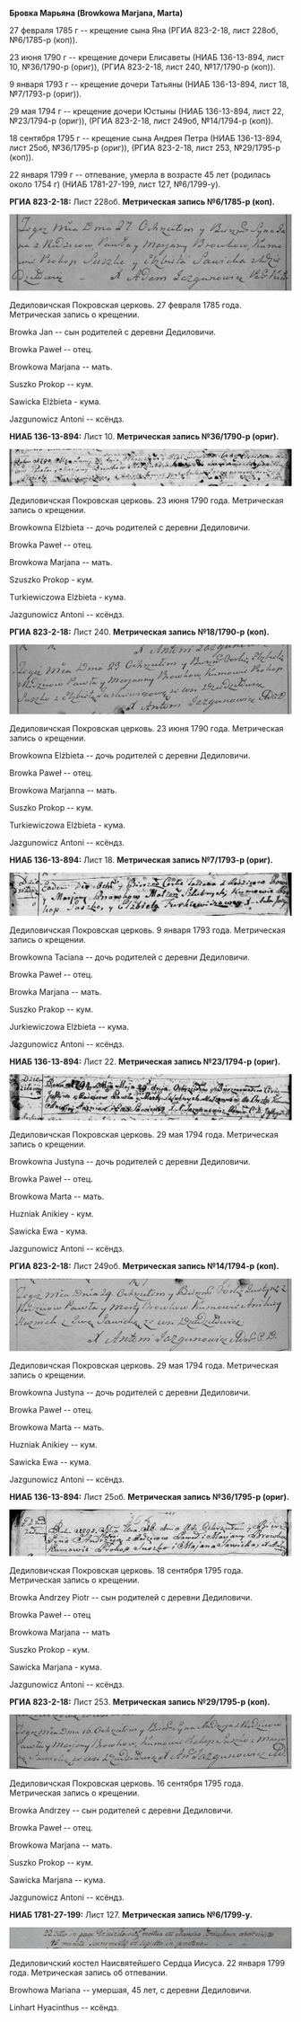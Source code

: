 **Бровка Марьяна (Browkowa Marjana, Marta)**

27 февраля 1785 г -- крещение сына Яна (РГИА 823-2-18, лист 228об,
№6/1785-р (коп)).

23 июня 1790 г -- крещение дочери Елисаветы (НИАБ 136-13-894, лист 10,
№36/1790-р (ориг)), (РГИА 823-2-18, лист 240, №17/1790-р (коп)).

9 января 1793 г -- крещение дочери Татьяны (НИАБ 136-13-894, лист 18,
№7/1793-р (ориг)).

29 мая 1794 г -- крещение дочери Юстыны (НИАБ 136-13-894, лист 22,
№23/1794-р (ориг)), (РГИА 823-2-18, лист 249об, №14/1794-р (коп)).

18 сентября 1795 г -- крещение сына Андрея Петра (НИАБ 136-13-894, лист
25об, №36/1795-р (ориг)), (РГИА 823-2-18, лист 253, №29/1795-р (коп)).

22 января 1799 г -- отпевание, умерла в возрасте 45 лет (родилась около
1754 г) (НИАБ 1781-27-199, лист 127, №6/1799-у).

**РГИА 823-2-18:** Лист 228об. **Метрическая запись №6/1785-р (коп).**

![](./media/852348acc349d8fa4555ad6c9e1eecaee4c46db0.png)

Дедиловичская Покровская церковь. 27 февраля 1785 года. Метрическая
запись о крещении.

Browka Jan -- сын родителей с деревни Дедиловичи.

Browka Paweł -- отец.

Browkowa Marjana -- мать.

Suszko Prokop -- кум.

Sawicka Elżbieta - кума.

Jazgunowicz Antoni -- ксёндз.

**НИАБ 136-13-894:** Лист 10. **Метрическая запись №36/1790-р (ориг).**

![](./media/7e88ed6f1e27a53cca4b926e07c6d689406d3efe.png)

Дедиловичская Покровская церковь. 23 июня 1790 года. Метрическая запись
о крещении.

Browkowna Elżbieta -- дочь родителей с деревни Дедиловичи.

Browka Paweł -- отец.

Browkowa Marjana -- мать.

Szuszko Prokop - кум.

Тurkiewiczowa Elżbieta - кума.

Jazgunowicz Antoni -- ксёндз.

**РГИА 823-2-18:** Лист 240. **Метрическая запись №18/1790-р (коп).**

![](./media/05c71dbbd6eed18d6c075b1fcdf3db113a858601.png)

Дедиловичская Покровская церковь. 23 июня 1790 года. Метрическая запись
о крещении.

Browkowna Elżbieta -- дочь родителей с деревни Дедиловичи.

Browka Paweł -- отец.

Browkowa Marjanna -- мать.

Suszko Prokop -- кум.

Turkiewiczowa Elżbieta - кума.

Jazgunowicz Antoni -- ксёндз.

**НИАБ 136-13-894:** Лист 18. **Метрическая запись №7/1793-р (ориг).**

![](./media/e95d6d3cfda3e42c14259ae136bd9aedba5688c3.png)

Дедиловичская Покровская церковь. 9 января 1793 года. Метрическая запись
о крещении.

Browkowna Taciana -- дочь родителей с деревни Дедиловичи.

Browka Paweł -- отец.

Browka Marjana -- мать.

Suszko Prakop -- кум.

Jurkiewiczowa Elżbieta -- кума.

Jazgunowicz Antoni -- ксёндз.

**НИАБ 136-13-894:** Лист 22. **Метрическая запись №23/1794-р (ориг).**

![](./media/9a9baeb3a7b7a6926cfaab498581350b4f9d1fd7.png)

Дедиловичская Покровская церковь. 29 мая 1794 года. Метрическая запись о
крещении.

Browkowna Justyna -- дочь родителей с деревни Дедиловичи.

Browka Paweł -- отец.

Browkowa Marta -- мать.

Huzniak Anikiey - кум.

Sawicka Ewa - кума.

Jazgunowicz Antoni -- ксёндз.

**РГИА 823-2-18:** Лист 249об. **Метрическая запись №14/1794-р (коп).**

![](./media/2e93707b2aec0a17705723a6abebe81cb901a1e7.png)

Дедиловичская Покровская церковь. 29 мая 1794 года. Метрическая запись о
крещении.

Browkowna Justyna -- дочь родителей с деревни Дедиловичи.

Browka Paweł -- отец.

Browkowa Marta -- мать.

Huzniak Anikiey -- кум.

Sawicka Ewa -- кума.

Jazgunowicz Antoni -- ксёндз.

**НИАБ 136-13-894:** Лист 25об. **Метрическая запись №36/1795-р
(ориг).**

![](./media/15fd603943f3d7ca4c4387173b19be2739848511.png)

Дедиловичская Покровская церковь. 18 сентября 1795 года. Метрическая
запись о крещении.

Browka Andrzey Piotr -- сын родителей с деревни Дедиловичи.

Browka Paweł -- отец

Browkowa Marjana -- мать

Suszko Prokop - кум.

Sawicka Marjana - кума.

Jazgunowicz Antoni -- ксёндз.

**РГИА 823-2-18:** Лист 253. **Метрическая запись №29/1795-р (коп).**

![](./media/1b420db2408ae555f2be4275f668bac69d93cf18.png)

Дедиловичская Покровская церковь. 16 сентября 1795 года. Метрическая
запись о крещении.

Browka Andrzey -- сын родителей с деревни Дедиловичи.

Browka Paweł -- отец.

Browkowa Marjana -- мать.

Suszko Prokop -- кум.

Sawicka Marjana -- кума.

Jazgunowicz Antoni -- ксёндз.

**НИАБ 1781-27-199:** Лист 127. **Метрическая запись №6/1799-у.**

![](./media/3f7c995829c58135dda7459e8eb51716ae62c69a.png)

Дедиловичский костел Наисвятейшего Сердца Иисуса. 22 января 1799 года.
Метрическая запись об отпевании.

Browhowa Mariana -- умершая, 45 лет, с деревни Дедиловичи.

Linhart Hyacinthus -- ксёндз.
